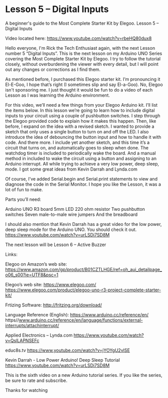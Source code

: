 # Lesson 5 – Digital Inputs

A beginner's guide to the Most Complete Starter Kit by Elegoo.  Lesson 5 – Digital Inputs

Video located here: https://www.youtube.com/watch?v=rbeHQ80dux8

Hello everyone, I'm Rick the Tech Enthusiast again, with the next Lesson number 5 “Digital Inputs”.  This is the next lesson on my Arduino UNO Series covering the Most Complete Starter Kit by Elegoo.   I try to follow the tutorial closely, without overburdening the viewer with every detail, but I will point out any changes or corrections as I find them.

As mentioned before, I purchased this Elegoo starter kit.  I’m pronouncing it El-E-Goo, I hope that’s right (I sometimes slip and say El-a-Goo).  No, Elegoo isn't sponsoring me.  I just thought it would be fun to do a video of each Lesson as I was learning the Arduino environment. 

For this video, we’ll need a few things from your Elegoo Arduino kit.  I’ll list the items below.  In this lesson we’re going to learn how to include digital inputs to your circuit using a couple of pushbutton switches.  I step through the Elegoo provided code to explain how it makes this happen.  Then, like before, I expand on the idea with a revised sketch.  I wanted to provide a sketch that only uses a single button to turn on and off the LED.  I also introduce the idea of debouncing the button input and how to handle it with code.  And there more.  I include yet another sketch, and this time it’s a circuit that turns on, and automatically goes to sleep when done.  The watchdog timer is included to periodically wake the board.  And a manual method in included to wake the circuit using a button and assigning to an Arduino interrupt.  All while trying to achieve a very low power, deep sleep, mode.  I got some great ideas from Kevin Darrah and Lynda.com

Of course, I’ve added Serial.begin and Serial.print statements to view and diagnose the code in the Serial Monitor.  I hope you like the Lesson, it was a lot of fun to make.

Parts you’ll need:

Arduino UNO R3 board
5mm LED
220 ohm resistor
Two pushbutton switches
Seven male-to-male wire jumpers
And the breadboard

I should also mention that Kevin Darrah has a great video for the low power, deep sleep mode for the Arduino UNO.  You should check it out.
https://www.youtube.com/watch?v=urLSDi7SD8M

The next lesson will be Lesson 6 – Active Buzzer  

Links:

Elegoo on Amazon’s web site:
https://www.amazon.com/gp/product/B01CZTLHGE/ref=oh_aui_detailpage_o06_s00?ie=UTF8&psc=1

Elegoo’s web site:
https://www.elegoo.com/
https://www.elegoo.com/product/elegoo-uno-r3-project-complete-starter-kit/

Frtizing Software:
http://fritzing.org/download/

Language Reference (English):
https://www.arduino.cc/reference/en/
https//www.arduino.cc/reference/en/language/functions/external-interrupts/attachinterrupt/

Applied Electronics – Lynda.com
https://www.youtube.com/watch?v=QslLAPNSEFc
 
educ8s.tv
https://www.youtube.com/watch?v=jYOYgU2vlSE

Kevin Darrah - Low Power Arduino! Deep Sleep Tutorial
https://www.youtube.com/watch?v=urLSDi7SD8M

This is the sixth video on a new Arduino tutorial series. If you like the series, be sure to rate and subscribe.

Thanks for watching 
